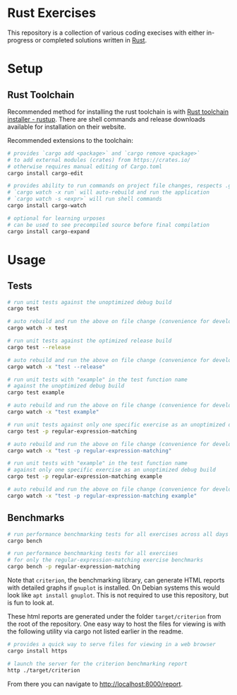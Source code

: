 # Rust Exercises

This repository is a collection of various coding execises with either in-progress or completed solutions written in [Rust](https://www.rust-lang.org/).

# Setup

## Rust Toolchain

Recommended method for installing the rust toolchain is with [Rust toolchain installer - rustup](https://rustup.rs/). There are shell commands and release downloads available for installation on their website.

Recommended extensions to the toolchain:

```sh
# provides `cargo add <package>` and `cargo remove <package>`
# to add external modules (crates) from https://crates.io/
# otherwise requires manual editing of Cargo.toml
cargo install cargo-edit

# provides ability to run commands on project file changes, respects .gitignore
# `cargo watch -x run` will auto-rebuild and run the application
# `cargo watch -s <expr>` will run shell commands
cargo install cargo-watch

# optional for learning urposes
# can be used to see precompiled source before final compilation
cargo install cargo-expand
```

# Usage

## Tests

```sh
# run unit tests against the unoptimized debug build
cargo test

# auto rebuild and run the above on file change (convenience for development)
cargo watch -x test

# run unit tests against the optimized release build
cargo test --release

# auto rebuild and run the above on file change (convenience for development)
cargo watch -x "test --release"
```

```sh
# run unit tests with "example" in the test function name
# against the unoptimized debug build
cargo test example

# auto rebuild and run the above on file change (convenience for development)
cargo watch -x "test example"

# run unit tests against only one specific exercise as an unoptimized debug build
cargo test -p regular-expression-matching

# auto rebuild and run the above on file change (convenience for development)
cargo watch -x "test -p regular-expression-matching"

# run unit tests with "example" in the test function name
# against only one specific exercise as an unoptimized debug build
cargo test -p regular-expression-matching example

# auto rebuild and run the above on file change (convenience for development)
cargo watch -x "test -p regular-expression-matching example"
```

## Benchmarks

```sh
# run performance benchmarking tests for all exercises across all days
cargo bench

# run performance benchmarking tests for all exercises
# for only the regular-expression-matching exercise benchmarks
cargo bench -p regular-expression-matching
```

Note that `criterion`, the benchmarking library, can generate HTML reports with detailed graphs if `gnuplot` is installed. On Debian systems this would look like `apt install gnuplot`. This is not required to use this repository, but is fun to look at.

These html reports are generated under the folder `target/criterion` from the root of the repository. One easy way to host the files for viewing is with the following utility via cargo not listed earlier in the readme.

```sh
# provides a quick way to serve files for viewing in a web browser
cargo install https

# launch the server for the criterion benchmarking report
http ./target/criterion
```

From there you can navigate to [http://localhost:8000/report](http://localhost:8000/report).